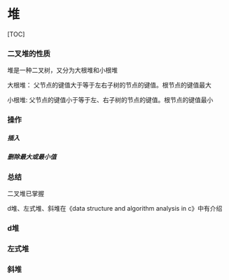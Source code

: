 # 堆

[TOC]



### 二叉堆的性质

堆是一种二叉树，又分为大根堆和小根堆

大根堆： 父节点的键值大于等于左右子树的节点的键值。根节点的键值最大

小根堆:  父节点的键值小于等于左、右子树的节点的键值。根节点的键值最小



### 操作

##### 插入

##### 删除最大或最小值





### 总结

二叉堆已掌握



d堆、左式堆、斜堆在《data structure and algorithm analysis in c》中有介绍

### d堆



### 左式堆

### 斜堆

